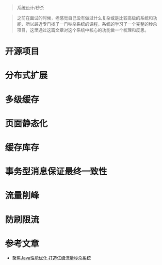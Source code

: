 > 系统设计/秒杀

>之前在面试的时候，老感觉自己没有做过什么复杂或是比较高级的系统和功能，所以最近专门找了一门秒杀系统的课程，系统的学习了一个完整的秒杀项目，这里通过这篇文章对这个系统中核心的功能做一个梳理和反思。

# 开源项目



# 分布式扩展

# 多级缓存

# 页面静态化

# 缓存库存

# 事务型消息保证最终一致性

# 流量削峰

# 防刷限流

# 参考文章

* [聚焦Java性能优化 打造亿级流量秒杀系统](https://coding.imooc.com/class/338.html)